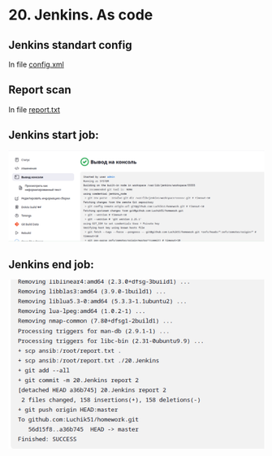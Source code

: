 # 20. Jenkins. As code

## Jenkins standart config 
In file [config.xml](config.xml) 

## Report scan 
In file [report.txt](report.txt) 

## Jenkins start job:
![alt text](figures/Jenkins_start.png)

## Jenkins end job:
![alt text](figures/Jenkins_SUCCESS.png)
